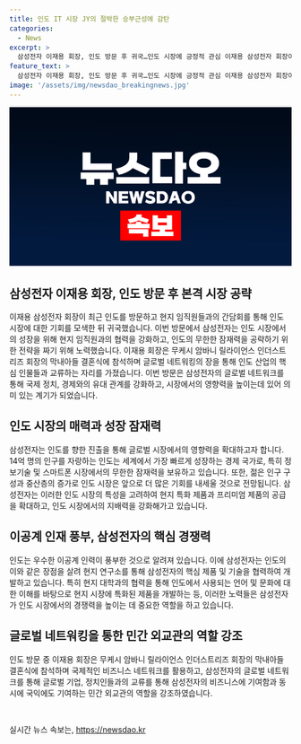 ```yaml
---
title: 인도 IT 시장 JY의 절박한 승부근성에 감탄
categories:
  - News
excerpt: >
  삼성전자 이재용 회장, 인도 방문 후 귀국…인도 시장에 긍정적 관심 이재용 삼성전자 회장이 인도를 방문하며 현지 임직원과 간담회를 가졌다. 인도는 성장 잠재력이 무한한 국가로, 삼성전자에게 중요한 시장으로 여겨진다. 이 회장은 현지 IT 시장 상황을 조사하고 사업 기회를 모색하며, 인도의 또 다른 강점은 우수한 이공계 인력의 풍부함이다. 또한, 인도의 막내아들 결혼식에 참석하며 글로벌 네트워킹의 장을 펼치고 있는 것으로 나타났다. 
feature_text: >
  삼성전자 이재용 회장, 인도 방문 후 귀국…인도 시장에 긍정적 관심 이재용 삼성전자 회장이 인도를 방문하며 현지 임직원과 간담회를 가졌다. 인도는 성장 잠재력이 무한한 국가로, 삼성전자에게 중요한 시장으로 여겨진다. 이 회장은 현지 IT 시장 상황을 조사하고 사업 기회를 모색하며, 인도의 또 다른 강점은 우수한 이공계 인력의 풍부함이다. 또한, 인도의 막내아들 결혼식에 참석하며 글로벌 네트워킹의 장을 펼치고 있는 것으로 나타났다. 
image: '/assets/img/newsdao_breakingnews.jpg'
---
```


<p><img src="/assets/img/newsdao_breakingnews.jpg" alt="pcversion 속보" /></p>

<h2 data-ke-size="size26">삼성전자 이재용 회장, 인도 방문 후 본격 시장 공략</h2>

<p data-ke-size="size16">이재용 삼성전자 회장이 최근 인도를 방문하고 현지 임직원들과의 간담회를 통해 인도 시장에 대한 기회를 모색한 뒤 귀국했습니다. 이번 방문에서 삼성전자는 인도 시장에서의 성장을 위해 현지 임직원과의 협력을 강화하고, 인도의 무한한 잠재력을 공략하기 위한 전략을 짜기 위해 노력했습니다. 이재용 회장은 무케시 암바니 릴라이언스 인더스트리즈 회장의 막내아들 결혼식에 참석하며 글로벌 네트워킹의 장을 통해 인도 산업의 핵심 인물들과 교류하는 자리를 가졌습니다. 이번 방문은 삼성전자의 글로벌 네트워크를 통해 국제 정치, 경제와의 유대 관계를 강화하고, 시장에서의 영향력을 높이는데 있어 의미 있는 계기가 되었습니다.</p>

<h2 data-ke-size="size26">인도 시장의 매력과 성장 잠재력</h2>

<p data-ke-size="size16">삼성전자는 인도를 향한 진출을 통해 글로벌 시장에서의 영향력을 확대하고자 합니다. 14억 명의 인구를 자랑하는 인도는 세계에서 가장 빠르게 성장하는 경제 국가로, 특히 정보기술 및 스마트폰 시장에서의 무한한 잠재력을 보유하고 있습니다. 또한, 젊은 인구 구성과 중산층의 증가로 인도 시장은 앞으로 더 많은 기회를 내세울 것으로 전망됩니다. 삼성전자는 이러한 인도 시장의 특성을 고려하여 현지 특화 제품과 프리미엄 제품의 공급을 확대하고, 인도 시장에서의 지배력을 강화해가고 있습니다.</p>

<h2 data-ke-size="size26">이공계 인재 풍부, 삼성전자의 핵심 경쟁력</h2>

<p data-ke-size="size16">인도는 우수한 이공계 인력이 풍부한 것으로 알려져 있습니다. 이에 삼성전자는 인도의 이와 같은 장점을 살려 현지 연구소를 통해 삼성전자의 핵심 제품 및 기술을 협력하여 개발하고 있습니다. 특히 현지 대학과의 협력을 통해 인도에서 사용되는 언어 및 문화에 대한 이해를 바탕으로 현지 시장에 특화된 제품을 개발하는 등, 이러한 노력들은 삼성전자가 인도 시장에서의 경쟁력을 높이는 데 중요한 역할을 하고 있습니다.</p>

<h2 data-ke-size="size26">글로벌 네트워킹을 통한 민간 외교관의 역할 강조</h2>

<p data-ke-size="size16">인도 방문 중 이재용 회장은 무케시 암바니 릴라이언스 인더스트리즈 회장의 막내아들 결혼식에 참석하며 국제적인 비즈니스 네트워크를 활용하고, 삼성전자의 글로벌 네트워크를 통해 글로벌 기업, 정치인들과의 교류를 통해 삼성전자의 비즈니스에 기여함과 동시에 국익에도 기여하는 민간 외교관의 역할을 강조하였습니다.</p>

<p data-ke-size="size16">&nbsp;</p>
실시간 뉴스 속보는, <a href="https://newsdao.kr" rel="dofollow">https://newsdao.kr</a>


